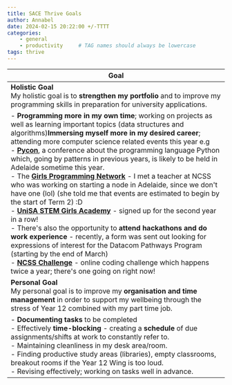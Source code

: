 ```yaml
---
title: SACE Thrive Goals
author: Annabel
date: 2024-02-15 20:22:00 +/-TTTT
categories: 
    - general
    - productivity     # TAG names should always be lowercase
tags: thrive
---
```

| Goal | 
| ---- | 
| **Holistic Goal** <br> My holistic goal is to **strengthen my portfolio** and to improve my programming skills in preparation for university applications.
- **Programming more in my own time**; working on projects as well as learning important topics (data structures and algorithms)**Immersing myself more in my desired career**; attending more computer science related events this year e.g<br>- **[Pycon](https://2024.pycon.org.au/)**, a conference about the programming language Python which, going by patterns in previous years, is likely to be held in Adelaide sometime this year.<br>- The **[Girls Programming Network](https://www.girlsprogramming.network/adelaide)** - I met a teacher at NCSS who was working on starting a node in Adelaide, since we don't have one (lol) (she told me that events are estimated to begin by the start of Term 2) :D<br>- **[UniSA STEM Girls Academy](https://study.unisa.edu.au/services-for-schools/experiences/curriculum-linked-education/gender-equity-in-stem/stem-girls-academy/)** - signed up for the second year in a row!  <br>- There's also the opportunity to **attend hackathons and do work experience** - recently, a form was sent out looking for expressions of interest for the Datacom Pathways Program (starting by the end of March)<br>- **[NCSS Challenge](https://groklearning.com/challenge/)** - online coding challenge which happens twice a year; there's one going on right now! | 
| **Personal Goal** <br> My personal goal is to improve my **organisation and time management** in order to support my wellbeing through the stress of Year 12 combined with my part time job.
- **Documenting tasks** to be completed <br>- Effectively **time-blocking** - creating a **schedule** of due assignments/shifts at work to constantly refer to.  <br>- Maintaining cleanliness in my desk area/room.<br>- Finding productive study areas (libraries), empty classrooms, breakout rooms if the Year 12 Wing is too loud.<br>- Revising effectively; working on tasks well in advance. | 
